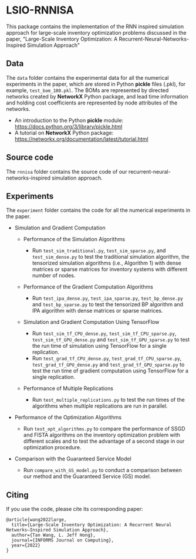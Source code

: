 # LSIO-RNNISA 

This package contains the implementation of the RNN inspired simulation approach for large-scale inventory optimization problems discussed in the paper, "Large-Scale Inventory Optimization: A Recurrent-Neural-Networks-Inspired Simulation Approach"


## Data
The `data` folder contains the experimental data for all the numerical experiments in the paper, which are stored in Python **pickle** files (.pkl), for example, `test_bom_100.pkl`. The BOMs are represented by directed networks created by **NetworkX** Python package, and lead time information and holding cost coefficients are represented by node attributes of the networks.
  * An introduction to the Python **pickle** module: https://docs.python.org/3/library/pickle.html
  * A tutorial on **NetworkX** Python package: https://networkx.org/documentation/latest/tutorial.html

## Source code
The `rnnisa` folder contains the source code of our recurrent-neural-networks-inspired simulation approach.

## Experiments  
The `experiment` folder contains the code for all the numerical experiments in the paper.
  * Simulation and Gradient Computation  
    * Performance of the Simulation Algorithms  
      * Run `test_sim_traditional.py`, `test_sim_sparse.py`, and `test_sim_dense.py` to test the traditional simulation algorithm, the tensorized simulation algorithms (i.e., Algorithm 1) with dense matrices or sparse matrices for inventory systems with different number of nodes. 

    * Performance of the Gradient Computation Algorithms  
      * Run `test_ipa_dense.py`, `test_ipa_sparse.py`, `test_bp_dense.py` and `test_bp_sparse.py` to test the tensorized BP algorithm and IPA algorithm with dense matrices or sparse matrices.   
      
    * Simulation and Gradient Computation Using TensorFlow  
      * Run `test_sim_tf_CPU_dense.py`, `test_sim_tf_CPU_sparse.py`, `test_sim_tf_GPU_dense.py` and `test_sim_tf_GPU_sparse.py` to test the run time of simulation using TensorFlow for a single replication. 
      * Run `test_grad_tf_CPU_dense.py`, `test_grad_tf_CPU_sparse.py`, `test_grad_tf_GPU_dense.py` and `test_grad_tf_GPU_sparse.py` to test the run time of gradient computation using TensorFlow for a single replication.
      
    * Performance of Multiple Replications  
      * Run `test_multiple_replications.py` to test the run times of the algorithms when multiple replications are run in parallel.
      
  * Performance of the Optimization Algorithms  
    * Run `test_opt_algorithms.py` to compare the performance of SSGD and FISTA algorithms on the inventory optimization problem with different scales and to test the advantage of a second stage in our optimization procedure.
    
  * Comparison with the Guaranteed Service Model  
    * Run `compare_with_GS_model.py` to conduct a comparison between our method and the Guaranteed Service (GS) model.
  
     
  

## Citing
If you use the code, please cite its corresponding paper:

```
@article{wang2022large,
  title={Large-Scale Inventory Optimization: A Recurrent Neural Networks–Inspired Simulation Approach},
  author={Tan Wang, L. Jeff Hong},
  journal={INFORMS Journal on Computing},
  year={2022}
}     
```  
